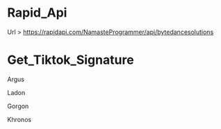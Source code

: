
# Rapid_Api

Url > https://rapidapi.com/NamasteProgrammer/api/bytedancesolutions

# Get_Tiktok_Signature

Argus

Ladon

Gorgon

Khronos


